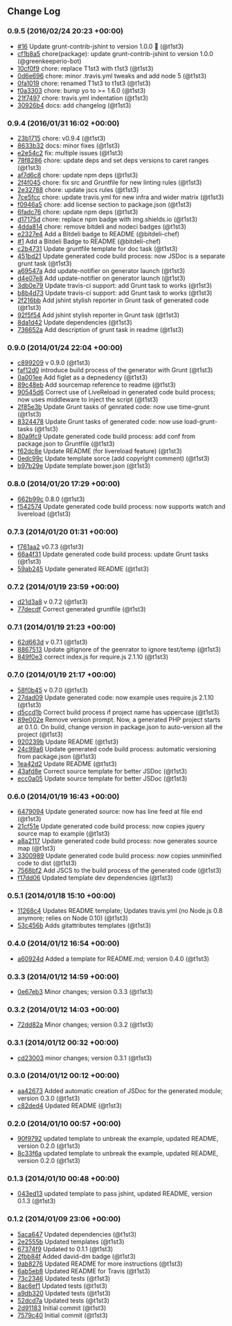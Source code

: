 ## Change Log

### 0.9.5 (2016/02/24 20:23 +00:00)
- [#16](https://github.com/t1st3/generator-amd/pull/16) Update grunt-contrib-jshint to version 1.0.0 🚀 (@t1st3)
- [cf1b8a5](https://github.com/t1st3/generator-amd/commit/cf1b8a5fce2894525e4a8cceb9ad37c652bec463) chore(package): update grunt-contrib-jshint to version 1.0.0 (@greenkeeperio-bot)
- [10cf0f9](https://github.com/t1st3/generator-amd/commit/10cf0f926b59e7a4a758853247d6dc0fdd678d7c) chore: replace T1st3 with t1st3 (@t1st3)
- [0d6e696](https://github.com/t1st3/generator-amd/commit/0d6e6964d8d0571ab145af1cc9f6ee6d4e32fc21) chore: minor .travis.yml tweaks and add node 5 (@t1st3)
- [0fa1019](https://github.com/t1st3/generator-amd/commit/0fa10192b64e18839f26578d85c3fa587579531a) chore: renamed T1st3 to t1st3 (@t1st3)
- [f0a3303](https://github.com/t1st3/generator-amd/commit/f0a330311ca12ce96c3753bfe6fd5ce19a736cba) chore: bump yo to >= 1.6.0 (@t1st3)
- [21f7497](https://github.com/t1st3/generator-amd/commit/21f7497bcf70e605de6c16cf9ccb8a6987dc20e6) chore: travis.yml indentation (@t1st3)
- [30926b4](https://github.com/t1st3/generator-amd/commit/30926b44f05a28289d084933cb200486c5fb2be6) docs: add changelog (@t1st3)

### 0.9.4 (2016/01/31 16:02 +00:00)
- [23b1715](https://github.com/t1st3/generator-amd/commit/23b171531516d3cb0ccf03247be15caa7eafcced) chore: v0.9.4 (@t1st3)
- [8633b32](https://github.com/t1st3/generator-amd/commit/8633b328f51b928d5728783c991bbfab26b2e609) docs: minor fixes (@t1st3)
- [e2e54c2](https://github.com/t1st3/generator-amd/commit/e2e54c29a2156ef7a6e87ac23ba64a1ef5eb2b01) fix: multiple issues (@t1st3)
- [78f8286](https://github.com/t1st3/generator-amd/commit/78f82867470a6b549eef07d20aec1276d9347ab4) chore: update deps and set deps versions to caret ranges (@t1st3)
- [af7d6c8](https://github.com/t1st3/generator-amd/commit/af7d6c8bfd0b2164f31bfebcfac7653be6e730fd) chore: update npm deps (@t1st3)
- [2f4f045](https://github.com/t1st3/generator-amd/commit/2f4f045c7dede46fb5988bf0e658dcfd313cfff0) chore: fix src and Gruntfile for new linting rules (@t1st3)
- [2e32788](https://github.com/t1st3/generator-amd/commit/2e32788628b93073cf96d518f3a73ffe45d61376) chore: update jscs rules (@t1st3)
- [7ce5fcc](https://github.com/t1st3/generator-amd/commit/7ce5fcc78fd6d6a0f61ec332c646d3d6f8a33bdb) chore: update travis.yml for new infra and wider matrix (@t1st3)
- [f0946a5](https://github.com/t1st3/generator-amd/commit/f0946a56502064eec3b06ef9b75d5ab36b7e5990) chore: add license section to package.json (@t1st3)
- [6fadc76](https://github.com/t1st3/generator-amd/commit/6fadc76ad8e8a29bde90c3e9b6158ac405cc2e7f) chore: update npm deps (@t1st3)
- [d17175d](https://github.com/t1st3/generator-amd/commit/d17175d6eef4fac28d7753fa3ce1fff89b2b0548) chore: replace npm badge with img.shields.io (@t1st3)
- [4dda814](https://github.com/t1st3/generator-amd/commit/4dda8140b8ed267362e161f8f745d112b3c3a944) chore: remove bitdeli and nodeci badges (@t1st3)
- [e2327e4](https://github.com/t1st3/generator-amd/commit/e2327e429ee6fe3a6c476f9f81a6de33f2c923d4) Add a Bitdeli badge to README (@bitdeli-chef)
- [#1](https://github.com/t1st3/generator-amd/pull/1) Add a Bitdeli Badge to README (@bitdeli-chef)
- [c2b4731](https://github.com/t1st3/generator-amd/commit/c2b473194b1a059a1a0c24d5eaa1cdb0b284f340) Update gruntfile template for doc task (@t1st3)
- [451bd21](https://github.com/t1st3/generator-amd/commit/451bd2190cb753c8e332d5e8c026632c42386c70) Update generated code build process: now JSDoc is a separate grunt task (@t1st3)
- [a69547a](https://github.com/t1st3/generator-amd/commit/a69547ab36d5ae3d667987e18db2afb75cad4918) Add update-notifier on generator launch (@t1st3)
- [d4e07e8](https://github.com/t1st3/generator-amd/commit/d4e07e8e40ba923cbeebd720c86888d4d5b533bc) Add update-notifier on generator launch (@t1st3)
- [3db0e79](https://github.com/t1st3/generator-amd/commit/3db0e79525ce869b912085f5afc2876c2f8a77aa) Update travis-ci support: add Grunt task to works (@t1st3)
- [b8b4d73](https://github.com/t1st3/generator-amd/commit/b8b4d73538510d6d65f998befe496b2310b16348) Update travis-ci support: add Grunt task to works (@t1st3)
- [2f216bb](https://github.com/t1st3/generator-amd/commit/2f216bb0ee5e9073f5c5c421e57b97418d9240e0) Add jshint stylish reporter in Grunt task of generated code (@t1st3)
- [92f5f54](https://github.com/t1st3/generator-amd/commit/92f5f5418f67e5295927aab63573988894bd88f8) Add jshint stylish reporter in Grunt task (@t1st3)
- [8da1d42](https://github.com/t1st3/generator-amd/commit/8da1d4211d0b7d2d7d0e5c8470efcb555411f204) Update dependencies (@t1st3)
- [736652a](https://github.com/t1st3/generator-amd/commit/736652a05014e0639da51ecf6762058f483a387e) Add description of grunt task in readme (@t1st3)

### 0.9.0 (2014/01/24 22:04 +00:00)
- [c899209](https://github.com/t1st3/generator-amd/commit/c8992091c4882838ec6fd0f07dccc44bcaf164d1) v 0.9.0 (@t1st3)
- [faf12d0](https://github.com/t1st3/generator-amd/commit/faf12d0429b5931b2ef1a31b6b10f7cba50078a4) introduce build process of the generator with Grunt (@t1st3)
- [0a001ee](https://github.com/t1st3/generator-amd/commit/0a001ee757b1f61ec3d27f2c8300066c5f205b53) Add figlet as a depnedency (@t1st3)
- [89c48eb](https://github.com/t1st3/generator-amd/commit/89c48eb75caae4663fe212042da11a8500559596) Add sourcemap reference to readme (@t1st3)
- [90545d6](https://github.com/t1st3/generator-amd/commit/90545d6460f36d273390ae60e03e7497a7de87f4) Correct use of LiveReload in generated code build process; now uses middleware to inject the script (@t1st3)
- [2f85e3b](https://github.com/t1st3/generator-amd/commit/2f85e3bbaf9eb9d2ad1c614f0ed2adc6076abc65) Update Grunt tasks of genrated code: now use time-grunt (@t1st3)
- [8324478](https://github.com/t1st3/generator-amd/commit/83244782596f33658ca8eeaaf0bf2ed60377fde2) Update Grunt tasks of generated code: now use load-grunt-tasks (@t1st3)
- [80a9fc9](https://github.com/t1st3/generator-amd/commit/80a9fc975454d2991316f4d8281a811ddf11ea03) Update generated code build process: add conf from package.json to Gruntfile (@t1st3)
- [f62dc8e](https://github.com/t1st3/generator-amd/commit/f62dc8ebf281666ef5e4dcaed7eb2ce382008386) Update README (for livereload feature) (@t1st3)
- [0edc99c](https://github.com/t1st3/generator-amd/commit/0edc99c149d37ad0293a1eca5c1520388721449f) Update template sorce (add copyright comment) (@t1st3)
- [b97b29e](https://github.com/t1st3/generator-amd/commit/b97b29e5883dda671db1174a0b03a05e5f8e14d4) Update template bower.json (@t1st3)

### 0.8.0 (2014/01/20 17:29 +00:00)
- [662b99c](https://github.com/t1st3/generator-amd/commit/662b99c18c3e441c7c278eba6938813e7594ea2f) 0.8.0 (@t1st3)
- [f542574](https://github.com/t1st3/generator-amd/commit/f542574345efbf3bb369be81090733150bacf906) Update generated code build process: now supports watch and livereload (@t1st3)

### 0.7.3 (2014/01/20 01:31 +00:00)
- [f761aa2](https://github.com/t1st3/generator-amd/commit/f761aa2309cb1d3778eb4603b9167f6bfc599bbb) v0.7.3 (@t1st3)
- [66a4f31](https://github.com/t1st3/generator-amd/commit/66a4f3150b52c3b864320ef9652d9f52924f0f9e) Update generated code build process: update Grunt tasks (@t1st3)
- [59ab245](https://github.com/t1st3/generator-amd/commit/59ab245752977566b5251dd5ed7a3eaea2eec132) Update generated README (@t1st3)

### 0.7.2 (2014/01/19 23:59 +00:00)
- [d21d3a8](https://github.com/t1st3/generator-amd/commit/d21d3a868c6da5666675eebfc904667c9115c8c1) v 0.7.2 (@t1st3)
- [77decdf](https://github.com/t1st3/generator-amd/commit/77decdf1246b719074bd519011ea2ae9233a7a03) Correct generated gruntfile (@t1st3)

### 0.7.1 (2014/01/19 21:23 +00:00)
- [62d663d](https://github.com/t1st3/generator-amd/commit/62d663db49a829659933a9a29031d1b4a553314d) v 0.7.1 (@t1st3)
- [8867513](https://github.com/t1st3/generator-amd/commit/8867513625a26e961906297d2b81d856b49c6816) Update gitignore of the geenrator to ignore test/temp (@t1st3)
- [849f0e3](https://github.com/t1st3/generator-amd/commit/849f0e309cc5e8a458f17a939135b434d2781ac3) correct index.js for require.js 2.1.10 (@t1st3)

### 0.7.0 (2014/01/19 21:17 +00:00)
- [58f0b45](https://github.com/t1st3/generator-amd/commit/58f0b45cb52328ae2427977ebd4141e6ef422acb) v 0.7.0 (@t1st3)
- [27dad09](https://github.com/t1st3/generator-amd/commit/27dad09bf264c3e8519f35ed3d674dcdce808a23) Update generated code: now example uses require.js 2.1.10 (@t1st3)
- [d5ccd1b](https://github.com/t1st3/generator-amd/commit/d5ccd1b1a6f82ec019911cbbbba20bd722872066) Correct build process if project name has uppercase (@t1st3)
- [89e002e](https://github.com/t1st3/generator-amd/commit/89e002ec683aeb4dd267acfae8bdc25a5edad262) Remove version prompt. Now, a generated PHP project starts at 0.1.0. On build, change version in package.json to auto-version all the project (@t1st3)
- [920239b](https://github.com/t1st3/generator-amd/commit/920239b9e73259712e7b705acbeff29e11bd1191) Update README (@t1st3)
- [24c99a6](https://github.com/t1st3/generator-amd/commit/24c99a632e8199eb791d4bbfd51e6c41c4e2691c) Update generated code build process: automatic versioning from package.json (@t1st3)
- [1ea42d2](https://github.com/t1st3/generator-amd/commit/1ea42d26bcfe886736cd6db27702bdb7422560b8) Update README (@t1st3)
- [43afd8e](https://github.com/t1st3/generator-amd/commit/43afd8eadb646dddf9ba2ad5dc8b553780de7b19) Correct source template for better JSDoc (@t1st3)
- [ecc0a05](https://github.com/t1st3/generator-amd/commit/ecc0a053abcc52d8c846e9b09671e28876cfb197) Update source template for better JSDoc (@t1st3)

### 0.6.0 (2014/01/19 16:43 +00:00)
- [6479094](https://github.com/t1st3/generator-amd/commit/64790946a606932f2c5c9066a744faf10bac438b) Update generated source: now has line feed at file end (@t1st3)
- [21cf51e](https://github.com/t1st3/generator-amd/commit/21cf51edc690c6069e7e439295571dfb265b5e1c) Update generated code build process: now copies jquery source map to example (@t1st3)
- [a8a2117](https://github.com/t1st3/generator-amd/commit/a8a2117671cfbbf34fcea5c01c25d0ac23581e50) Update generated code build process: now generates source map (@t1st3)
- [3300989](https://github.com/t1st3/generator-amd/commit/3300989876f138d2e6e9a6c90855ba8dc87f5722) Update generated code build process: now copies unminified code to dist (@t1st3)
- [7568bf2](https://github.com/t1st3/generator-amd/commit/7568bf2df87fe8a411105527c49db10e929a0bee) Add JSCS to the build process of the generated code (@t1st3)
- [f17dd06](https://github.com/t1st3/generator-amd/commit/f17dd06b4565c83cc6e740641d27507a3e4fa4ba) Updated template dev dependencies (@t1st3)

### 0.5.1 (2014/01/18 15:10 +00:00)
- [11268c4](https://github.com/t1st3/generator-amd/commit/11268c4ec36ad475b36385f06568b70337970cc2) Updates README template; Updates travis.yml (no Node.js 0.8 anymore; relies on Node 0.10) (@t1st3)
- [53c456b](https://github.com/t1st3/generator-amd/commit/53c456b18f6513dec604e93204d27a1bcd28944d) Adds gitattributes templates (@t1st3)

### 0.4.0 (2014/01/12 16:54 +00:00)
- [a60924d](https://github.com/t1st3/generator-amd/commit/a60924dbadd16039d0ebc0f3350579fdb1d685df) Added a template for README.md; version 0.4.0 (@t1st3)

### 0.3.3 (2014/01/12 14:59 +00:00)
- [0e67eb3](https://github.com/t1st3/generator-amd/commit/0e67eb352c70ba7a3d684e0cd0efe2f3ad7c2ef9) Minor changes; version 0.3.3 (@t1st3)

### 0.3.2 (2014/01/12 14:03 +00:00)
- [72dd82a](https://github.com/t1st3/generator-amd/commit/72dd82a70bc5f199b735d9ec276881141b4b0cf8) Minor changes; version 0.3.2 (@t1st3)

### 0.3.1 (2014/01/12 00:32 +00:00)
- [cd23003](https://github.com/t1st3/generator-amd/commit/cd23003ec35245f96533a87983a2b2a468768412) minor changes; version 0.3.1 (@t1st3)

### 0.3.0 (2014/01/12 00:12 +00:00)
- [aa42673](https://github.com/t1st3/generator-amd/commit/aa426733e724706c75684fa0cdfca8971937b096) Added automatic creation of JSDoc for the generated module; version 0.3.0 (@t1st3)
- [c82ded4](https://github.com/t1st3/generator-amd/commit/c82ded473b91787aa0b46b7c904dfc42366bc1af) Updated README (@t1st3)

### 0.2.0 (2014/01/10 00:57 +00:00)
- [90f9792](https://github.com/t1st3/generator-amd/commit/90f979213a37d0c7dd33834e03c7dd4b395fda98) updated template to unbreak the example, updated README, version 0.2.0 (@t1st3)
- [8c33f6a](https://github.com/t1st3/generator-amd/commit/8c33f6a625a22e2ea773bb559782961c48b6f06b) updated template to unbreak the example, updated README, version 0.2.0 (@t1st3)

### 0.1.3 (2014/01/10 00:48 +00:00)
- [043ed13](https://github.com/t1st3/generator-amd/commit/043ed134856a8743757ca534296eff9a361e62c5) updated template to pass jshint, updated README, version 0.1.3 (@t1st3)

### 0.1.2 (2014/01/09 23:06 +00:00)
- [5aca647](https://github.com/t1st3/generator-amd/commit/5aca647e9bb891e4296d44e97b0b72ecb1c1cc86) Updated dependencies (@t1st3)
- [2e2555b](https://github.com/t1st3/generator-amd/commit/2e2555b7e314ba191ba195fc480f105bfadd7128) Updated templates (@t1st3)
- [67374f9](https://github.com/t1st3/generator-amd/commit/67374f901cf2b77534fcefb6ae601c19eb2aa862) Updated to 0.1.1 (@t1st3)
- [2fbb84f](https://github.com/t1st3/generator-amd/commit/2fbb84f83905512e5438bfb813f4e007690c6abb) Added david-dm badge (@t1st3)
- [9ab8276](https://github.com/t1st3/generator-amd/commit/9ab8276b1eeb1f2b4e848d73d26b9b9a344a2fbd) Updated README for more instructions (@t1st3)
- [6ab5eb8](https://github.com/t1st3/generator-amd/commit/6ab5eb8c306144c730bcc9838c120b9b1927f9c7) Updated README for Travis (@t1st3)
- [73c2346](https://github.com/t1st3/generator-amd/commit/73c23467e74b8fd9ab4cd843241dce3c417db708) Updated tests (@t1st3)
- [8ac6ef1](https://github.com/t1st3/generator-amd/commit/8ac6ef1cd5465c0fce4c840149c66091e7d7d3f7) Updated tests (@t1st3)
- [a9db320](https://github.com/t1st3/generator-amd/commit/a9db3201c6ad73c1b23faea65e01d2875a7eaa7a) Updated tests (@t1st3)
- [52dcd7a](https://github.com/t1st3/generator-amd/commit/52dcd7a55bca2da18a7b10c11142fad2309996e6) Updated tests (@t1st3)
- [2d91183](https://github.com/t1st3/generator-amd/commit/2d9118303698fd908d4dbca20ecb87709bf0a811) Initial commit (@t1st3)
- [7579c40](https://github.com/t1st3/generator-amd/commit/7579c40c0c3b67f651eaa3c3560764405a12c7b4) Initial commit (@t1st3)